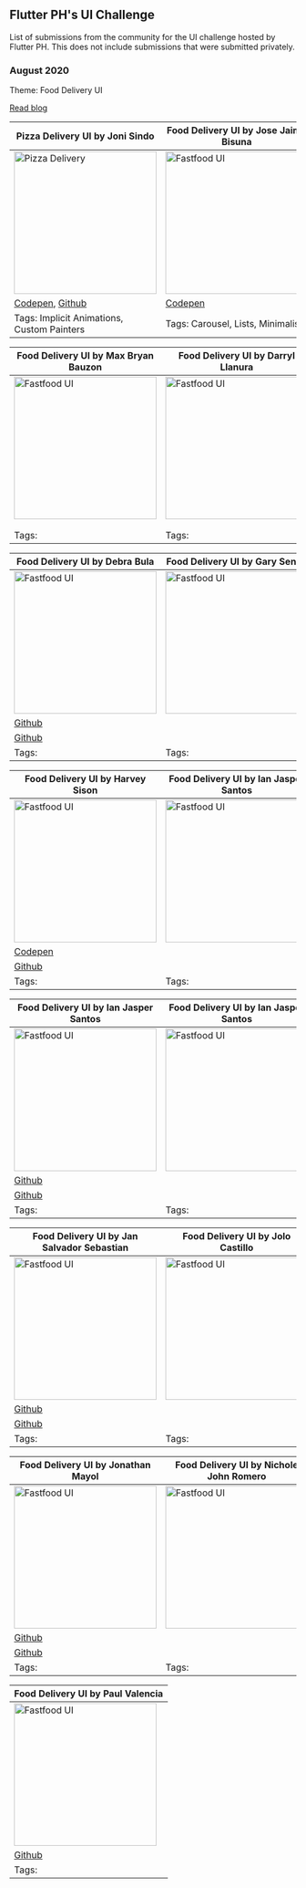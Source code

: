 ## Flutter PH's UI Challenge

List of submissions from the community for the UI challenge hosted by Flutter PH. This does not include submissions that were submitted privately.

### August 2020
Theme: Food Delivery UI

[Read blog](https://medium.com/flutterphilippines/flutter-philippines-uichallenge-august-2020-d747b4cc38d)

<!--
TODO: Remove this soon

Important details:

1. Project and dev names
2. Link to a screenshot
3. Link/s to the project (only if public)
4. Tags, can be updated later

-->

|Pizza Delivery UI by Joni Sindo|Food Delivery UI by Jose Jaime Bisuna|
|---|---|
|<img src="august/joni-sindo.png" alt="Pizza Delivery" width=250/>|<img src="august/jose-jaime-bisuna.png" alt="Fastfood UI" width=250/>|
|[Codepen](https://codepen.io/digitaljoni/pen/QWyXJZe), [Github](https://github.com/digitaljoni/examples_flutter/tree/master/pizza_delivery)|[Codepen](https://codepen.io/CambooBabbage/pen/VwaZPXp)|
|Tags: Implicit Animations, Custom Painters|Tags: Carousel, Lists, Minimalist|

|Food Delivery UI by Max Bryan Bauzon|Food Delivery UI by Darryl Llanura|
|---|---|
|<img src="august/bryan-bauzon.jpg" alt="Fastfood UI" width=250/>|<img src="august/darryl-llanura.png" alt="Fastfood UI" width=250/>|
|[]()|
[]()|
|Tags: |Tags:|

|Food Delivery UI by Debra Bula|Food Delivery UI by Gary Senoc|
|---|---|
|<img src="august/debra-bula.png" alt="Fastfood UI" width=250/>|<img src="august/gary-senoc.png" alt="Fastfood UI" width=250/>|
|[Github](https://github.com/debbiedebz/flutterDelivery)|
[Github](https://github.com/garysenoc/flutter_august_challenge)|
|Tags: |Tags:|

|Food Delivery UI by Harvey Sison|Food Delivery UI by Ian Jasper Santos|
|---|---|
|<img src="august/harvey-sison.png" alt="Fastfood UI" width=250/>|<img src="august/ian-jasper-1.png" alt="Fastfood UI" width=250/>|
|[Codepen](https://codepen.io/hjkun77/pen/dyGjBwJ)|
[Github](https://github.com/ianjaspersantos/food_drive)|
|Tags: |Tags:|

|Food Delivery UI by Ian Jasper Santos|Food Delivery UI by Ian Jasper Santos|
|---|---|
|<img src="august/ian-jasper-2.png" alt="Fastfood UI" width=250/>|<img src="august/ian-jasper-3.png" alt="Fastfood UI" width=250/>|
|[Github](https://github.com/ianjaspersantos/palengke)|
[Github](https://github.com/ianjaspersantos/grab_food_clone)|
|Tags: |Tags:|

|Food Delivery UI by Jan Salvador Sebastian|Food Delivery UI by Jolo Castillo|
|---|---|
|<img src="august/jan-salvador-sebastian.png" alt="Fastfood UI" width=250/>|<img src="august/jolo-castillo.png" alt="Fastfood UI" width=250/>|
|[Github](https://github.com/Jansalvador1445/flutterph_challenge_food_delivery)|
[Github](https://github.com/thecodeplayer/Daily-Food)|
|Tags: |Tags:|

|Food Delivery UI by Jonathan Mayol|Food Delivery UI by Nichole John Romero|
|---|---|
|<img src="august/jonathan-mayol.png" alt="Fastfood UI" width=250/>|<img src="august/nichole-john-romero.jpg" alt="Fastfood UI" width=250/>|
|[Github](https://github.com/mayoljonathan/flutter_fast_food)|
[Github](https://github.com/boringdeveloper/GrabFoodUI)|
|Tags: |Tags:|

|Food Delivery UI by Paul Valencia|
|---|
|<img src="august/paul-valencia.png" alt="Fastfood UI" width=250/>|
|[Github](https://github.com/i8out/pinoy-ready-to-eat-app)|
|Tags: |